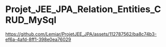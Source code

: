 # Projet_JEE_JPA_Relation_Entities_CRUD_MySql






https://github.com/Lemiar/ProjetJEE_JPA/assets/112787562/ba8c74b3-ef6a-4afd-8ff1-398e0ea76029



